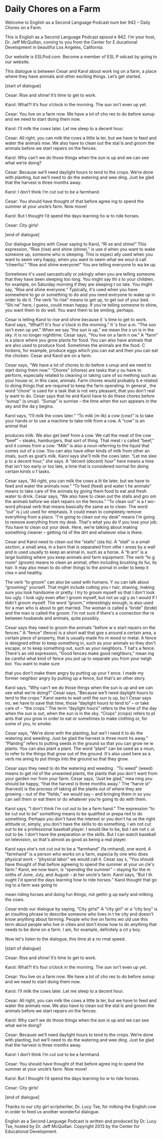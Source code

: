 # Daily Chores on a Farm

Welcome to English as a Second Language Podcast num ber 942 – Daily Chores on a Farm.  

This is English as a Second Language Podcast episod e 942. I'm your host, Dr. Jeff McQuillan, coming to you from the Center for E ducational Development in beautiful Los Angeles, California. 

Our website is ESLPod.com. Become a member of ESL P odcast by going to our website.  

This dialogue is between Cesar and Karol about work ing on a farm, a place where they have animals and other exciting things. Let’s get started.  

[start of dialogue] 

Cesar: Rise and shine! It’s time to get to work. 

Karol: What?! It’s four o’clock in the morning. The  sun isn’t even up yet. 

Cesar: You live on a farm now. We have a lot of cho res to do before sunup and we need to start doing them now.  

Karol: I’ll milk the cows later. Let me sleep to a decent hour. 

Cesar: All right, you can milk the cows a little la ter, but we have to feed and water the animals now. We also have to clean out the stal ls and groom the animals before we start repairs on the fences. 

Karol: Why can’t we do those things when the sun is  up and we can see what we’re doing? 

Cesar: Because we’ll need daylight hours to tend to  the crops. We’re done with planting, but we’ll need to do the watering and wee ding. Just be glad that the harvest is three months away. 

Karol: I don’t think I’m cut out to be a farmhand.  

Cesar: You should have thought of that before agree ing to spend the summer at your uncle’s farm. Now move! 

Karol: But I thought I’d spend the days learning ho w to ride horses. 

Cesar: City girls! 

[end of dialogue] 

Our dialogue begins with Cesar saying to Karol, “Ri se and shine!” This expression, “Rise (rise) and shine (shine),” is use d when you want to wake someone up, someone who is sleeping. This is especi ally used when you want to seem very happy, when you want to seem what we woul d call “cheerful.” “Rise and shine everyone!” You are telling everyone to wa ke up.  

Sometimes it's used sarcastically or jokingly when you are telling someone that they have been sleeping too long. You might say thi s to your children, for example, on Saturday morning if they are sleeping t oo late. You might say, “Rise and shine everyone.” Typically, it's used when you have somewhere to go or something to do and you need everyone to wake up in  order to do it. The verb “to rise” means to get up, to get out of your bed. “Shi ne” here, I guess, could mean happy. If you're telling someone to shine, you want  them to do well. You want them to be smiling, perhaps.  

Cesar is telling Karol to rise and shine because it 's time to get to work. Karol says, “What?! It's four o'clock in the morning.” It 's four a.m. “The sun isn't even up yet.” When we say “the sun is up,” we mean the s un is in the sky. It is no longer nighttime. Cesar says, “You live on a farm n ow.” A “farm” is a place where you grow plants for food. You can also have animals  that are also used to produce food. Sometimes the animals are the food. C hickens, for example, produce eggs which you can eat and then you can eat  the chicken. Cesar and Karol are on a farm.  

Cesar says, “We have a lot of chores to do before s unup and we need to start doing them now.” “Chores” (chores) are tasks that y ou have to perform, especially related to cleaning or taking care of so mething such as your house or, in this case, animals. Farm chores would probably b e related to doing things that are required to keep the farm operating. In general , the word “chore” is used for a task that is not very pleasant, that you don't real ly want to do. Cesar says that he and Karol have to do these chores before “sunup” (s unup). “Sunup” is sunrise – the time when the sun appears in the sky and the da y begins.  

Karol says, “I’ll milk the cows later.” “To milk (m ilk) a cow (cow)” is to take your hands or to use a machine to take milk from a cow. A “cow” is an animal that  

produces milk. We also get beef from a cow. We call  the meat of the cow “beef” – steaks, hamburgers, that sort of thing. That meat i s called “beef,” and it comes from a cow. “Milk” is also a noun referring to the liquid that comes out of a cow. You can also have other kinds of milk from other an imals, such as goat’s milk. Karol says she'll milk the cows later. “Let me slee p to a decent hour,” she says. A “decent (decent) hour” here means a time that isn't  too early or too late, a time that is considered normal for doing certain kinds o f tasks.  

Cesar says, “All right, you can milk the cows a lit tle later, but we have to feed and water the animals now.” “To feed (feed) and water t he animals” means to take care of the animals by giving them food to eat and fresh water to drink. Cesar says, “We also have to clean out the stalls and gro om the animals before we start repairs on the fences.” “To clean out” is a t wo-word phrasal verb that means basically the same as to clean. The word “out” is j ust used for emphasis. It could mean to completely remove everything from a place. “I'm going to clean out my desk” means I'm going to remove everything from my desk. That's what you do if you lose your job. You have to clean out your desk.  Here, we’re talking about making something cleaner – getting rid of the dirt and whatever else is there.  

Cesar and Karol need to clean out the “stalls” (sta lls). A “stall” is a small section, a small area, in a barn that is separated from othe r areas by a wall and is used usually to keep an animal in, such as a horse. A “b arn” is a large building where you keep animals and farm equipment. The verb “to g room” (groom) means to clean an animal, often including brushing its fur, its hair. It may also mean to do other things to the animal in order to keep it clea n and healthy.  

The verb “to groom” can also be used with humans. Y ou can talk about “grooming” yourself. That might include cutting you r hair, shaving, making sure you look handsome or pretty. I try to groom myself so that I don't look too ugly. I look ugly even after I groom myself, but not as ugl y as I would if I didn't groom myself. The word “groom,” interestingly enough, is also used for a man who is about to get married. The woman is called a “bride”  (bride) and the man is called the groom. I'm not sure if there's a connection the re between husbands and animals, quite possibly. 

Cesar says they need to groom the animals “before w e start repairs on the fences.” A “fence” (fence) is a short wall that goe s around a certain area, a certain piece of property, that is usually made fro m wood or metal. A fence is designed either to keep something in, such as your animals so they don't escape, or to keep something out, such as your neighbors. T hat's a fence. There's an old expression, “Good fences make good neighbors,” mean ing be careful what kind of fence you put up to separate you from your neigh bor. You want to make sure  

that you don't make them angry by putting up your f ence. I made my former neighbor angry by putting up a fence, but that's an other story.  

Karol says, “Why can't we do those things when the sun is up and we can see what we're doing?” Cesar says, “Because we’ll need daylight hours to tend to the crops.” Karol wants to wait until the sun is up, bu t Cesar says no, we have to save that time, those “daylight hours to tend to” –  or take care of – “the crops.” The term “daylight hours” refers to the time of the  day when the sun is out, when the sun is in the sky. “Crops” (crops) refers to pl ants that you grow in order to eat or sometimes to make clothing or, for some of you, to smoke.  

Cesar says, “We’re done with the planting, but we’l l need it to do the watering and weeding. Just be glad the harvest is three mont hs away.” “Planting” refers to putting seeds in the ground so that you can grow ne w plants. You can also plant a plant. The word “plant” can be used as a noun, to  refer to the things that grow out of the ground. It's also used here as a verb me aning to put things into the ground so that they grow.  

Cesar says they need to do the watering and weeding . “To weed” (weed) means to get rid of the unwanted plants, the plants that you don't want from your garden nor from your farm. Cesar says, “Just be glad,” mea ning you should be happy, “that the harvest is three months away.” The “harve st” (harvest) is the process of taking all the plants out of where they are growing  – out of the “fields,” we would say – and bringing them in so you can sell them or eat them or do whatever you’re going to do with them.  

Karol says, “I don't think I'm cut out to be a farm hand.” The expression “to be cut out to be” something means to be qualified or prepa red to do something. Perhaps you don't have the interest or you don't ha ve the right attitude or, simply, you don't have the skills to do something. I am not  cut out to be a professional baseball player. I would like to be, but I am not c ut out to be. I don't have the preparation or the skills. But I can watch baseball  on television, so that's almost as good as being a real player.  

Karol says she's not cut out to be a “farmhand” (fa rmhand), one word. A “farmhand” is a person who works on a farm, especia lly one who does physical work – “physical labor” we would call it. Cesar say s, “You should have thought of that before agreeing to spend the summer at your un cle's farm.” Karol, we now learn, is “spending the summer” – staying for the m onths of June, July, and August – at her uncle's farm. Karol says, “But I th ought I'd spend the days learning how to ride horses.” Karol thought that go ing to a farm was going to  

mean riding horses and doing fun things, not gettin g up early and milking the cows.  

Cesar ends our dialogue by saying, “City girls!” A “city girl” or a “city boy” is an insulting phrase to describe someone who lives in t he city and doesn't know anything about farming. People who live on farms wo uld use this term about people who live in cities and don't know how to do anything that needs to be done on a farm. I am, for example, definitely a cit y boy.  

Now let's listen to the dialogue, this time at a no rmal speed.  

[start of dialogue] 

Cesar: Rise and shine! It’s time to get to work. 

Karol: What?! It’s four o’clock in the morning. The  sun isn’t even up yet. 

Cesar: You live on a farm now. We have a lot of cho res to do before sunup and we need to start doing them now.  

Karol: I’ll milk the cows later. Let me sleep to a decent hour. 

Cesar: All right, you can milk the cows a little la ter, but we have to feed and water the animals now. We also have to clean out the stal ls and groom the animals before we start repairs on the fences. 

Karol: Why can’t we do those things when the sun is  up and we can see what we’re doing? 

Cesar: Because we’ll need daylight hours to tend to  the crops. We’re done with planting, but we’ll need to do the watering and wee ding. Just be glad that the harvest is three months away. 

Karol: I don’t think I’m cut out to be a farmhand.  

Cesar: You should have thought of that before agree ing to spend the summer at your uncle’s farm. Now move! 

Karol: But I thought I’d spend the days learning ho w to ride horses. 

Cesar: City girls! 

 [end of dialogue] 

Thanks to our city girl scriptwriter, Dr. Lucy Tse,  for milking the English cow in order to feed us another wonderful dialogue.  

English as a Second Language Podcast is written and  produced by Dr. Lucy Tse, hosted by Dr. Jeff McQuillan. Copyright 2013 by the  Center for Educational Development.

